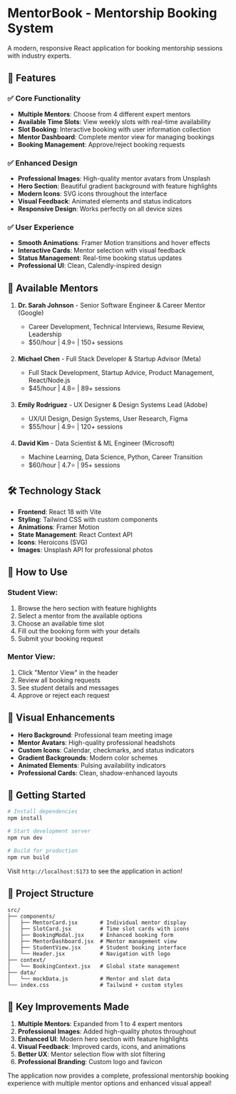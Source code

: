 # MentorBook - Mentorship Booking System

A modern, responsive React application for booking mentorship sessions with industry experts.

## 🌟 Features

### ✅ **Core Functionality**
- **Multiple Mentors**: Choose from 4 different expert mentors
- **Available Time Slots**: View weekly slots with real-time availability
- **Slot Booking**: Interactive booking with user information collection
- **Mentor Dashboard**: Complete mentor view for managing bookings
- **Booking Management**: Approve/reject booking requests

### ✅ **Enhanced Design**
- **Professional Images**: High-quality mentor avatars from Unsplash
- **Hero Section**: Beautiful gradient background with feature highlights
- **Modern Icons**: SVG icons throughout the interface
- **Visual Feedback**: Animated elements and status indicators
- **Responsive Design**: Works perfectly on all device sizes

### ✅ **User Experience**
- **Smooth Animations**: Framer Motion transitions and hover effects
- **Interactive Cards**: Mentor selection with visual feedback
- **Status Management**: Real-time booking status updates
- **Professional UI**: Clean, Calendly-inspired design

## 🚀 **Available Mentors**

1. **Dr. Sarah Johnson** - Senior Software Engineer & Career Mentor (Google)
   - Career Development, Technical Interviews, Resume Review, Leadership
   - $50/hour | 4.9⭐ | 150+ sessions

2. **Michael Chen** - Full Stack Developer & Startup Advisor (Meta)
   - Full Stack Development, Startup Advice, Product Management, React/Node.js
   - $45/hour | 4.8⭐ | 89+ sessions

3. **Emily Rodriguez** - UX Designer & Design Systems Lead (Adobe)
   - UX/UI Design, Design Systems, User Research, Figma
   - $55/hour | 4.9⭐ | 120+ sessions

4. **David Kim** - Data Scientist & ML Engineer (Microsoft)
   - Machine Learning, Data Science, Python, Career Transition
   - $60/hour | 4.7⭐ | 95+ sessions

## 🛠️ **Technology Stack**

- **Frontend**: React 18 with Vite
- **Styling**: Tailwind CSS with custom components
- **Animations**: Framer Motion
- **State Management**: React Context API
- **Icons**: Heroicons (SVG)
- **Images**: Unsplash API for professional photos

## 📱 **How to Use**

### Student View:
1. Browse the hero section with feature highlights
2. Select a mentor from the available options
3. Choose an available time slot
4. Fill out the booking form with your details
5. Submit your booking request

### Mentor View:
1. Click "Mentor View" in the header
2. Review all booking requests
3. See student details and messages
4. Approve or reject each request

## 🎨 **Visual Enhancements**

- **Hero Background**: Professional team meeting image
- **Mentor Avatars**: High-quality professional headshots
- **Custom Icons**: Calendar, checkmarks, and status indicators
- **Gradient Backgrounds**: Modern color schemes
- **Animated Elements**: Pulsing availability indicators
- **Professional Cards**: Clean, shadow-enhanced layouts

## 🚀 **Getting Started**

```bash
# Install dependencies
npm install

# Start development server
npm run dev

# Build for production
npm run build
```

Visit `http://localhost:5173` to see the application in action!

## 📁 **Project Structure**

```
src/
├── components/
│   ├── MentorCard.jsx       # Individual mentor display
│   ├── SlotCard.jsx         # Time slot cards with icons
│   ├── BookingModal.jsx     # Enhanced booking form
│   ├── MentorDashboard.jsx  # Mentor management view
│   ├── StudentView.jsx      # Student booking interface
│   └── Header.jsx           # Navigation with logo
├── context/
│   └── BookingContext.jsx   # Global state management
├── data/
│   └── mockData.js          # Mentor and slot data
└── index.css                # Tailwind + custom styles
```

## 🎯 **Key Improvements Made**

1. **Multiple Mentors**: Expanded from 1 to 4 expert mentors
2. **Professional Images**: Added high-quality photos throughout
3. **Enhanced UI**: Modern hero section with feature highlights
4. **Visual Feedback**: Improved cards, icons, and animations
5. **Better UX**: Mentor selection flow with slot filtering
6. **Professional Branding**: Custom logo and favicon

The application now provides a complete, professional mentorship booking experience with multiple mentor options and enhanced visual appeal!
